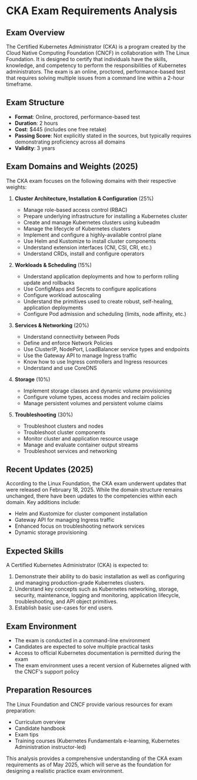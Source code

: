# CKA Exam Requirements Analysis

## Exam Overview
The Certified Kubernetes Administrator (CKA) is a program created by the Cloud Native Computing Foundation (CNCF) in collaboration with The Linux Foundation. It is designed to certify that individuals have the skills, knowledge, and competency to perform the responsibilities of Kubernetes administrators. The exam is an online, proctored, performance-based test that requires solving multiple issues from a command line within a 2-hour timeframe.

## Exam Structure
- **Format**: Online, proctored, performance-based test
- **Duration**: 2 hours
- **Cost**: $445 (includes one free retake)
- **Passing Score**: Not explicitly stated in the sources, but typically requires demonstrating proficiency across all domains
- **Validity**: 3 years

## Exam Domains and Weights (2025)
The CKA exam focuses on the following domains with their respective weights:

1. **Cluster Architecture, Installation & Configuration** (25%)
   - Manage role-based access control (RBAC)
   - Prepare underlying infrastructure for installing a Kubernetes cluster
   - Create and manage Kubernetes clusters using kubeadm
   - Manage the lifecycle of Kubernetes clusters
   - Implement and configure a highly-available control plane
   - Use Helm and Kustomize to install cluster components
   - Understand extension interfaces (CNI, CSI, CRI, etc.)
   - Understand CRDs, install and configure operators

2. **Workloads & Scheduling** (15%)
   - Understand application deployments and how to perform rolling update and rollbacks
   - Use ConfigMaps and Secrets to configure applications
   - Configure workload autoscaling
   - Understand the primitives used to create robust, self-healing, application deployments
   - Configure Pod admission and scheduling (limits, node affinity, etc.)

3. **Services & Networking** (20%)
   - Understand connectivity between Pods
   - Define and enforce Network Policies
   - Use ClusterIP, NodePort, LoadBalancer service types and endpoints
   - Use the Gateway API to manage Ingress traffic
   - Know how to use Ingress controllers and Ingress resources
   - Understand and use CoreDNS

4. **Storage** (10%)
   - Implement storage classes and dynamic volume provisioning
   - Configure volume types, access modes and reclaim policies
   - Manage persistent volumes and persistent volume claims

5. **Troubleshooting** (30%)
   - Troubleshoot clusters and nodes
   - Troubleshoot cluster components
   - Monitor cluster and application resource usage
   - Manage and evaluate container output streams
   - Troubleshoot services and networking

## Recent Updates (2025)
According to the Linux Foundation, the CKA exam underwent updates that were released on February 18, 2025. While the domain structure remains unchanged, there have been updates to the competencies within each domain. Key additions include:

- Helm and Kustomize for cluster component installation
- Gateway API for managing Ingress traffic
- Enhanced focus on troubleshooting network services
- Dynamic storage provisioning

## Expected Skills
A Certified Kubernetes Administrator (CKA) is expected to:

1. Demonstrate their ability to do basic installation as well as configuring and managing production-grade Kubernetes clusters.
2. Understand key concepts such as Kubernetes networking, storage, security, maintenance, logging and monitoring, application lifecycle, troubleshooting, and API object primitives.
3. Establish basic use-cases for end users.

## Exam Environment
- The exam is conducted in a command-line environment
- Candidates are expected to solve multiple practical tasks
- Access to official Kubernetes documentation is permitted during the exam
- The exam environment uses a recent version of Kubernetes aligned with the CNCF's support policy

## Preparation Resources
The Linux Foundation and CNCF provide various resources for exam preparation:
- Curriculum overview
- Candidate handbook
- Exam tips
- Training courses (Kubernetes Fundamentals e-learning, Kubernetes Administration instructor-led)

This analysis provides a comprehensive understanding of the CKA exam requirements as of May 2025, which will serve as the foundation for designing a realistic practice exam environment.
